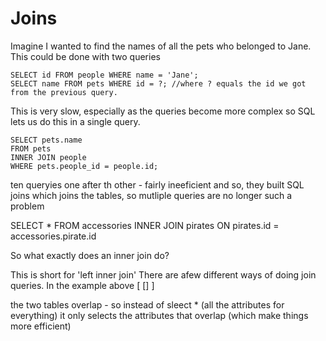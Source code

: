 # Joins

Imagine I wanted to find the names of all the pets who belonged to Jane. This could be done with two queries

```
SELECT id FROM people WHERE name = 'Jane';
SELECT name FROM pets WHERE id = ?; //where ? equals the id we got from the previous query.
```

This is very slow, especially as the queries become more complex so SQL lets us do this in a single query.

```
SELECT pets.name
FROM pets
INNER JOIN people
WHERE pets.people_id = people.id;
```


ten queryies one after th other - fairly ineeficient
and so, they built SQL joins which joins the tables, so mutliple queries are no longer such a problem

SELECT * FROM accessories INNER JOIN pirates ON pirates.id = accessories.pirate.id

So what exactly does an inner join do?

This is short for 'left inner join' There are afew different ways of doing join queries. In the example above
[ [] ]

the two tables overlap - so instead of sleect * (all the attributes for everything) it only selects the attributes that overlap (which make things more efficient)

